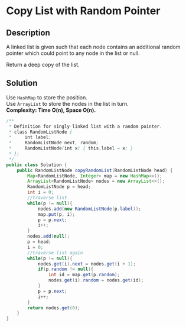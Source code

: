 # Copy List with Random Pointer

## Description
A linked list is given such that each node contains an additional random pointer which could point to any node in the list or null.

Return a deep copy of the list.


## Solution
Use `HashMap` to store the position.  
Use `ArrayList` to store the nodes in the list in turn.  
**Complexity: Time O(n), Space O(n).** 
```java
/**
 * Definition for singly-linked list with a random pointer.
 * class RandomListNode {
 *     int label;
 *     RandomListNode next, random;
 *     RandomListNode(int x) { this.label = x; }
 * };
 */
public class Solution {
    public RandomListNode copyRandomList(RandomListNode head) {
        Map<RandomListNode, Integer> map = new HashMap<>();
        ArrayList<RandomListNode> nodes = new ArrayList<>();
        RandomListNode p = head;
        int i = 0;
        //traverse list
        while(p != null){
            nodes.add(new RandomListNode(p.label));
            map.put(p, i);
            p = p.next;
            i++;
        }
        nodes.add(null);
        p = head;
        i = 0;
        //traverse list again
        while(p != null){
            nodes.get(i).next = nodes.get(i + 1);
            if(p.random != null){
                int id = map.get(p.random);
                nodes.get(i).random = nodes.get(id);
            }
            p = p.next;
            i++;
        }
        return nodes.get(0);
    }
}
```
